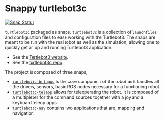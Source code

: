 # Snappy turtlebot3c

[![Snap Status](https://build.snapcraft.io/badge/canonical/turtlebot3c-snap.svg)](https://build.snapcraft.io/user/canonical/turtlebot3c-snap)

`turtlebot3c` packaged as snaps.
`turtlebot3c` is a collection of `launchfiles` and configuration files to ease working with the Turtlebot3.
The snaps are meant to be run with the real robot as well as the simulation, allowing one to quickly get an up and running Turtlebot3 application.

- See the [Turtlebot3 website](http://emanual.robotis.com/docs/en/platform/turtlebot3/overview/).
- See the [turtlebot3c repo](https://github.com/canonical/turtlebot3c).

The project is composed of three snaps,

- [`turtlebot3c-bringup`](./turtlebot3c-bringup-snap/README.md) is the core component of the robot as it handles all the drivers, sensors, basic ROS nodes necessary for a functioning robot.
- [`turtlebot3c-teleop`](./turtlebot3c-teleop-snap/README.md) allows for teleoperating the robot.
  It is composed of a multiplexer for the command sources together with a joy and a keyboard teleop apps.
- [`turtlebot3c-nav`](./turtlebot3c-nav-snap/README.md) contains two applications that are, mapping and navigation.
